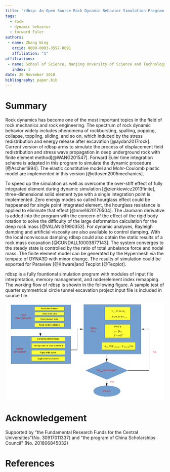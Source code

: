 ```yaml
---
title: 'rdbsp: An Open Source Rock Dynamic Behavior Simulation Program'
tags:
  - rock
  - dynamic behavior
  - forward Euler
authors:
 - name: Zhang Ning
   orcid: 0000-0003-3597-0691
   affiliation: "1"
affiliations:
 - name: School of Science, Nanjing Unversity of Science and Technology
   index: 1
date: 30 November 2018
bibliography: paper.bib
---
```


# Summary

Rock dynamics has become one of the most important topics in the field of rock mechanics and rock engineering. The spectrum of rock dynamic behavior widely includes phenomena of rockbursting, spalling, popping, collapse, toppling, sliding, and so on, which induced by the stress redistribution and energy release after excavation [@aydan2017rock]. Current version of rdbsp arms to simulate the process of displacement field redistribution and stress wave propagation in deep underground rock with finite element method[@WANG201547]. Forward Euler time integration scheme is adapted in this program to simulate the dynamic procedure [@Ascher1994]. The elastic constitutive model and Mohr-Coulomb plastic model are implemented in this version [@ottosen2005mechanics]. 

To speed up the simulation as well as overcome the over-stiff effect of fully integrated element during dynamic simulation [@zienkiewicz2013finite], three-dimensional solid element type with a single integration point is implemented. Zero energy modes so called hourglass effect could be happeaned for single point integrated element, the hourglass resistance is applied to eliminate that effect [@nme1620170504]. The Jaumann derivative is added into the program with the concern of the effect of the rigid body rotation to solve the difficulty of the large deformation calculation for the deep rock mass [@VALANIS1990353]. For dynamic analyses, Rayleigh damping and artificial viscosity are also available to control damping. With the local nonviscous damping rdbsp could also obtain the static results of a rock mass excavation [@CUNDALL10003877143]. The system converges to the steady state is controlled by the ratio of total unbalance force and nodal mass. The finite element model can be generated by the Hypermesh via the tempate of DYNA3D with minor change. The results of simulation could be exported for Paraview [@Kitware]and Tecplot [@Tecplot].

rdbsp is a fully fountional simulation program with modules of input file interpretation, memory management, and node/element index remapping. The working flow of rdbsp is showin in the following figure. A sample test of quarter symmetrical circle tunnel excavation project input file is included in source file.

![Working flow of rdbsp.](figshare_article.png)

# Acknowledgement
Supported by "the Fundamental Research Funds for the Central Universities"(No. 30917011337) and "the program of China Scholarships Council" (No. 201806845032)

# References
